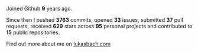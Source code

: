 Joined Github **9** years ago.

Since then I pushed **3763** commits, opened **33** issues, submitted **37** pull requests, received **629** stars across **95** personal projects and contributed to **15** public repositories.

Find out more about me on [lukasbach.com](https://lukasbach.com)
